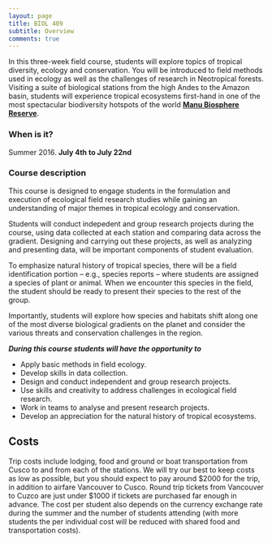 ```yaml
---
layout: page
title: BIOL 409
subtitle: Overview
comments: true
---
```


In this three-week field course, students will explore topics of tropical diversity, ecology and conservation. You will be introduced to field methods used in ecology as well as the challenges of research in Neotropical forests. Visiting a suite of biological stations from the high Andes to the Amazon basin, students will experience tropical ecosystems first-hand in one of the most spectacular biodiversity hotspots of the world [**Manu Biosphere Reserve**](https://en.wikipedia.org/wiki/Manú_National_Park).

### When is it?
Summer 2016.
 **July 4th to July 22nd**


### Course description
This course is designed to engage students in the formulation and execution of ecological field research studies while gaining an understanding of major themes in tropical ecology and conservation. 

Students will conduct indepedent and group research projects during the course, using data collected at each station and comparing data across the gradient. Designing and carrying out these projects, as well as analyzing and presenting data, will be important components of student evaluation.

To emphasize natural history of tropical species, there will be a field identification portion – e.g., species reports – where students are assigned a species of plant or animal. When we encounter this species in the field, the student should be ready to present their species to the rest of the group.

Importantly, students will explore how species and habitats shift along one of the most diverse biological gradients on the planet and consider the various threats and conservation challenges in the region.

_**During this course students will have the opportunity to**_

* Apply basic methods in field ecology.
* Develop skills in data collection.
* Design and conduct independent and group research projects.
* Use skills and creativity to address challenges in ecological field research.
* Work in teams to analyse and present research projects.
* Develop an appreciation for the natural history of tropical ecosystems.

## Costs
Trip costs include lodging, food and ground or boat transportation from Cusco to and from each of the stations. We will try our best to keep costs as low as possible, but you should expect to pay around $2000 for the trip, in addition to airfare Vancouver to Cusco. Round trip tickets from Vancouver to Cuzco are just under $1000 if tickets are purchased far enough in advance. The cost per student also depends on the currency exchange rate during the summer and the number of students attending (with more students the per individual cost will be reduced with shared food and transportation costs).

